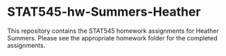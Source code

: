 # STAT545-hw-Summers-Heather
This repository contains the STAT545 homework assignments for Heather Summers. Please see the appropriate homework folder for the completed assignments. 
